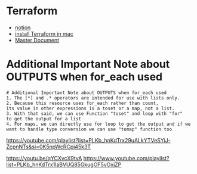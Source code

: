 # Terraform 
- [notion](https://www.notion.so/Terraform-on-AWS-59ec2e87b4734dd384aa0a16b9bc970a?pvs=4
) 
- [install Terraform in mac](https://www.terraformpilot.com/articles/upgrading-terraform-to-a-specific-version/)
- [Master Document](https://docs.google.com/document/d/1gxrXjFOEs04j6hU5kVAcqU4UTRpJhQIHoBRnalo5ptM/edit?pli=1&tab=t.0)




# Additional Important Note about OUTPUTS when for_each used

```t
# Additional Important Note about OUTPUTS when for_each used
1. The [*] and .* operators are intended for use with lists only. 
2. Because this resource uses for_each rather than count, 
its value in other expressions is a toset or a map, not a list.
3. With that said, we can use Function "toset" and loop with "for" 
to get the output for a list
4. For maps, we can directly use for loop to get the output and if we 
want to handle type conversion we can use "tomap" function too 
```

https://youtube.com/playlist?list=PLKb_hnKdTrx29uALkYTVeSYiJ-ZcpnNTs&si=0K5npWcRCpj45k3T

https://youtu.be/qYCXvcX9tvA
https://www.youtube.com/playlist?list=PLKb_hnKdTrx1laBVUQ85GkugOF5vOxjZP
